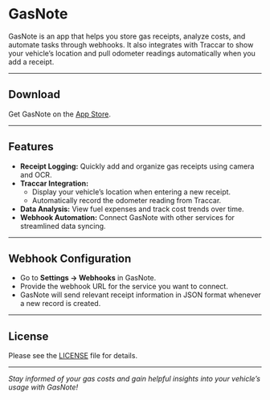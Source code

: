 # GasNote

GasNote is an app that helps you store gas receipts, analyze costs, and automate tasks through webhooks. It also integrates with Traccar to show your vehicle’s location and pull odometer readings automatically when you add a receipt.

---

## Download

Get GasNote on the [App Store](https://apps.apple.com/ca/app/gasnote/id6742348082).


---

## Features

- **Receipt Logging:** Quickly add and organize gas receipts using camera and OCR.
- **Traccar Integration:** 
  - Display your vehicle’s location when entering a new receipt.
  - Automatically record the odometer reading from Traccar.
- **Data Analysis:** View fuel expenses and track cost trends over time.
- **Webhook Automation:** Connect GasNote with other services for streamlined data syncing.

---

## Webhook Configuration

- Go to **Settings → Webhooks** in GasNote.
- Provide the webhook URL for the service you want to connect.
- GasNote will send relevant receipt information in JSON format whenever a new record is created.

---

## License

Please see the [LICENSE](LICENSE) file for details.

---

_Stay informed of your gas costs and gain helpful insights into your vehicle’s usage with GasNote!_
